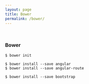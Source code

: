 ```yaml
---
layout: page
title: Bower
permalink: /bower/
---
```


<br/>


### Bower

    $ bower init
    
    $ bower install --save angular
    $ bower install --save angular-route

    $ bower install --save bootstrap
